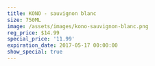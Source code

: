 ```yaml
---
title: KONO - sauvignon blanc
size: 750ML
image: /assets/images/kono-sauvignon-blanc.png
reg_price: $14.99
special_price: '11.99'
expiration_date: 2017-05-17 00:00:00
show_special: true
---
```



